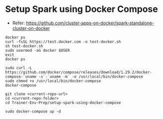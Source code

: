# Setup Spark using Docker Compose
- Refer: https://github.com/cluster-apps-on-docker/spark-standalone-cluster-on-docker

```
docker ps
curl -fsSL https://test.docker.com -o test-docker.sh
sh test-docker.sh
sudo usermod -aG docker $USER
exit
docker ps
```

```
sudo curl -L https://github.com/docker/compose/releases/download/1.29.2/docker-compose-`uname -s`-`uname -m` -o /usr/local/bin/docker-compose
sudo chmod +x /usr/local/bin/docker-compose
docker-compose
```

```
git clone <current-repo-url>
cd <current-repo-folder>
cd Trainer-Env-Prep/setup-spark-using-docker-compose
```

```
sudo docker-compose up -d
```
